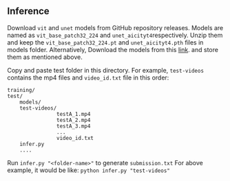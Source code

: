 ## Inference

Download `vit` and `unet` models from GitHub repository releases. Models are named as `vit_base_patch32_224` and `unet_aicityt4`respectively. Unzip them and keep the `vit_base_patch32_224.pt` and `unet_aicityt4.pth` files in models folder.
Alternatively, Download the models from this [link](https://drive.google.com/file/d/1J9psH6M5LwR09e0kGAsuvOnRMZRqVDH2/view?usp=sharing).  and store them as mentioned above.

Copy and paste test folder in this directory. For example, `test-videos` contains the mp4 files and `video_id.txt` file in this order:
```
training/
test/
    models/
    test-videos/
                testA_1.mp4
                testA_2.mp4
                testA_3.mp4
                ...
                video_id.txt
    infer.py
    ....
```

Run `infer.py "<folder-name>"` to generate `submission.txt`
For above example, it would be like:
`python infer.py "test-videos"`
